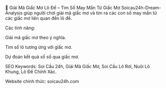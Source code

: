 💭 Giải Mã Giấc Mơ Lô Đề – Tìm Số May Mắn Từ Giấc Mơ
Soicau24h-Dream-Analysis giúp người chơi giải mã giấc mơ và tìm ra các con số may mắn từ các giấc mơ liên quan đến lô đề.

Các tính năng:

Giải mã giấc mơ theo ý nghĩa.

Tìm số lô tương ứng với giấc mơ.

Dự đoán kết quả xổ số qua giấc mơ.

SEO Keywords: Soi Cầu 24h, Giải Mã Giấc Mơ, Soi Cầu Lô Rơi, Nuôi Lô Khung, Lô Đề Chính Xác.

Website chính thức: soicau24h.com

